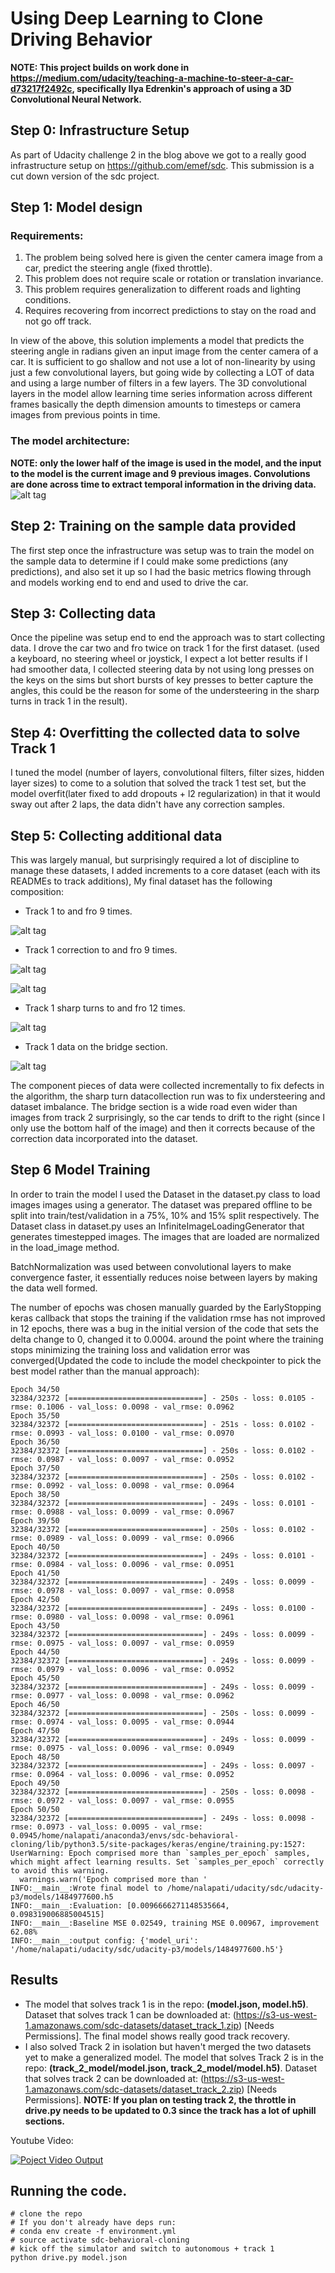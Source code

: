 # Using Deep Learning to Clone Driving Behavior

**NOTE: This project builds on work done in https://medium.com/udacity/teaching-a-machine-to-steer-a-car-d73217f2492c, specifically Ilya Edrenkin's approach of using a 3D Convolutional Neural Network.**

## Step 0: Infrastructure Setup
As part of Udacity challenge 2 in the blog above we got to a really good infrastructure setup on https://github.com/emef/sdc. This submission is a cut down version of the sdc project.

## Step 1: Model design
### Requirements:
1. The problem being solved here is given the center camera image from a car, predict the steering angle (fixed throttle). 
2. This problem does not require scale or rotation or translation invariance.
3. This problem requires generalization to different roads and lighting conditions.
4. Requires recovering from incorrect predictions to stay on the road and not go off track.

In view of the above, this solution implements a model that predicts the steering angle in radians given an input image
from the center camera of a car. It is sufficient to go shallow and not use a lot of non-linearity by using just a few
convolutional layers, but going wide by collecting a LOT of data and using a large number of filters in a few layers.
The 3D convolutional layers in the model allow learning time series information across different frames basically
the depth dimension amounts to timesteps or camera images from previous points in time.

### The model architecture:
**NOTE: only the lower half of the image is used in the model, and the input to the model is the current image and 9 previous images. Convolutions are done across time to extract temporal information in the driving data.**
![alt tag](https://raw.githubusercontent.com/nalapati/sdc-behavioral-cloning/master/images/model.jpg)

## Step 2: Training on the sample data provided
The first step once the infrastructure was setup was to train the model on the sample data to determine if I could make
some predictions (any predictions), and also set it up so I had the basic metrics flowing through and models working 
end to end and used to drive the car.

## Step 3: Collecting data
Once the pipeline was setup end to end the approach was to start collecting data. I drove the car two and fro twice on
track 1 for the first dataset. (used a keyboard, no steering wheel or joystick, I expect a lot better results if I had smoother data,
I collected steering data by not using long presses on the keys on the sims but short bursts of key presses to better capture
the angles, this could be the reason for some of the understeering in the sharp turns in track 1 in the result).

## Step 4: Overfitting the collected data to solve Track 1
I tuned the model (number of layers, convolutional filters, filter sizes, hidden layer sizes) to come to a solution
that solved the track 1 test set, but the model overfit(later fixed to add dropouts + l2 regularization) in that it
would sway out after 2 laps, the data didn't have any correction samples. 

## Step 5: Collecting additional data
This was largely manual, but surprisingly required a lot of discipline to manage these datasets, I added increments to
a core dataset (each with its READMEs to track additions), My final dataset has the following composition:
* Track 1 to and fro 9 times.

![alt tag](https://raw.githubusercontent.com/nalapati/sdc-behavioral-cloning/master/images/center_2017_01_18_12_56_26_395.jpg)
* Track 1 correction to and fro 9 times.

![alt tag](https://raw.githubusercontent.com/nalapati/sdc-behavioral-cloning/master/images/center_2017_01_19_07_23_58_402.jpg)

![alt tag](https://raw.githubusercontent.com/nalapati/sdc-behavioral-cloning/master/images/center_2017_01_19_07_23_59_149.jpg)
* Track 1 sharp turns to and fro 12 times.

![alt tag](https://raw.githubusercontent.com/nalapati/sdc-behavioral-cloning/master/images/center_2017_01_19_09_40_52_539.jpg)
* Track 1 data on the bridge section.

![alt tag](https://raw.githubusercontent.com/nalapati/sdc-behavioral-cloning/master/images/center_2017_01_19_09_40_46_616.jpg)

The component pieces of data were collected incrementally to fix defects in the algorithm, the sharp turn datacollection run was to fix understeering and dataset imbalance. The bridge section is a wide road even wider than images from track 2 surprisingly, so the car tends to drift to the right (since I only use the bottom half of the image) and then it corrects because of the correction data incorporated into the dataset.

## Step 6 Model Training
In order to train the model I used the Dataset in the dataset.py class to load images images using a generator. The dataset was prepared offline to be split into train/test/validation in a 75%, 10% and 15% split respectively. The Dataset class in dataset.py uses an InfiniteImageLoadingGenerator that generates timestepped images. The images that are loaded are normalized in the load_image method.

BatchNormalization was used between convolutional layers to make convergence faster, it essentially reduces noise between layers by making the data well formed.

The number of epochs was chosen manually guarded by the EarlyStopping keras callback that stops the training if the validation rmse has not improved in 12 epochs, there was a bug in the initial version of the code that sets the delta change to 0, changed it to 0.0004. around the point where the training stops minimizing the training loss and validation error was converged(Updated the code to include the model checkpointer to pick the best model rather than the manual approach): 
```
Epoch 34/50
32384/32372 [==============================] - 250s - loss: 0.0105 - rmse: 0.1006 - val_loss: 0.0098 - val_rmse: 0.0962
Epoch 35/50
32384/32372 [==============================] - 251s - loss: 0.0102 - rmse: 0.0993 - val_loss: 0.0100 - val_rmse: 0.0970
Epoch 36/50
32384/32372 [==============================] - 250s - loss: 0.0102 - rmse: 0.0987 - val_loss: 0.0097 - val_rmse: 0.0952
Epoch 37/50
32384/32372 [==============================] - 250s - loss: 0.0102 - rmse: 0.0992 - val_loss: 0.0098 - val_rmse: 0.0964
Epoch 38/50
32384/32372 [==============================] - 249s - loss: 0.0101 - rmse: 0.0988 - val_loss: 0.0099 - val_rmse: 0.0967
Epoch 39/50
32384/32372 [==============================] - 250s - loss: 0.0102 - rmse: 0.0989 - val_loss: 0.0099 - val_rmse: 0.0966
Epoch 40/50
32384/32372 [==============================] - 249s - loss: 0.0101 - rmse: 0.0984 - val_loss: 0.0096 - val_rmse: 0.0951
Epoch 41/50
32384/32372 [==============================] - 249s - loss: 0.0099 - rmse: 0.0978 - val_loss: 0.0097 - val_rmse: 0.0958
Epoch 42/50
32384/32372 [==============================] - 249s - loss: 0.0100 - rmse: 0.0980 - val_loss: 0.0098 - val_rmse: 0.0961
Epoch 43/50
32384/32372 [==============================] - 249s - loss: 0.0099 - rmse: 0.0975 - val_loss: 0.0097 - val_rmse: 0.0959
Epoch 44/50
32384/32372 [==============================] - 249s - loss: 0.0099 - rmse: 0.0979 - val_loss: 0.0096 - val_rmse: 0.0952
Epoch 45/50
32384/32372 [==============================] - 249s - loss: 0.0099 - rmse: 0.0977 - val_loss: 0.0098 - val_rmse: 0.0962
Epoch 46/50
32384/32372 [==============================] - 250s - loss: 0.0099 - rmse: 0.0974 - val_loss: 0.0095 - val_rmse: 0.0944
Epoch 47/50
32384/32372 [==============================] - 249s - loss: 0.0099 - rmse: 0.0975 - val_loss: 0.0096 - val_rmse: 0.0949
Epoch 48/50
32384/32372 [==============================] - 249s - loss: 0.0097 - rmse: 0.0964 - val_loss: 0.0096 - val_rmse: 0.0952
Epoch 49/50
32384/32372 [==============================] - 250s - loss: 0.0098 - rmse: 0.0972 - val_loss: 0.0097 - val_rmse: 0.0955
Epoch 50/50
32384/32372 [==============================] - 249s - loss: 0.0098 - rmse: 0.0973 - val_loss: 0.0095 - val_rmse: 0.0945/home/nalapati/anaconda3/envs/sdc-behavioral-cloning/lib/python3.5/site-packages/keras/engine/training.py:1527: UserWarning: Epoch comprised more than `samples_per_epoch` samples, which might affect learning results. Set `samples_per_epoch` correctly to avoid this warning.
  warnings.warn('Epoch comprised more than '
INFO:__main__:Wrote final model to /home/nalapati/udacity/sdc/udacity-p3/models/1484977600.h5
INFO:__main__:Evaluation: [0.0096666271148535664, 0.098319006885004515]
INFO:__main__:Baseline MSE 0.02549, training MSE 0.00967, improvement 62.08%
INFO:__main__:output config: {'model_uri': '/home/nalapati/udacity/sdc/udacity-p3/models/1484977600.h5'}
```
## Results
* The model that solves track 1 is in the repo: **(model.json, model.h5)**. Dataset that solves track 1 can be downloaded at: (https://s3-us-west-1.amazonaws.com/sdc-datasets/dataset_track_1.zip) [Needs Permissions]. The final model shows really good track recovery. 
* I also solved Track 2 in isolation but haven't merged the two datasets yet to make a generalized model. The model that solves Track 2 is in the repo: **(track_2_model/model.json, track_2_model/model.h5)**. Dataset that solves track 2 can be downloaded at: (https://s3-us-west-1.amazonaws.com/sdc-datasets/dataset_track_2.zip) [Needs Permissions]. **NOTE: If you plan on testing track 2, the throttle in drive.py needs to be updated to 0.3 since the track has a lot of uphill sections.**

Youtube Video:

[![Poject Video Output](https://img.youtube.com/vi/YL2jnXwVg98/0.jpg)](https://www.youtube.com/watch?v=YL2jnXwVg98)

## Running the code.

```
# clone the repo
# If you don't already have deps run:
# conda env create -f environment.yml
# source activate sdc-behavioral-cloning
# kick off the simulator and switch to autonomous + track 1
python drive.py model.json
```

